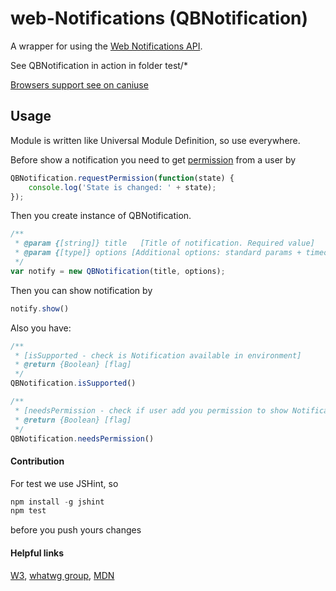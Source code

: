 # web-Notifications (QBNotification)

A wrapper for using the [Web Notifications API](https://www.w3.org/TR/notifications/).

See QBNotification in action in folder test/*

[Browsers support see on caniuse](http://caniuse.com/#feat=notifications)

## Usage
Module is written like Universal Module Definition, so use everywhere.

Before show a notification you need to get [permission](https://developer.mozilla.org/en-US/docs/Web/API/Notification/permission) from a user by
```javascript
QBNotification.requestPermission(function(state) {
    console.log('State is changed: ' + state);
});
```
Then you create instance of QBNotification.
```javascript
/**
 * @param {[string]} title   [Title of notification. Required value]
 * @param {[type]} options [Additional options: standard params + timeout]
 */
var notify = new QBNotification(title, options);
```
Then you can show notification by
```javascript
notify.show()
```
Also you have:
```javascript
/**
 * [isSupported - check is Notification available in environment]
 * @return {Boolean} [flag]
 */
QBNotification.isSupported()
```

```javascript
/**
 * [needsPermission - check if user add you permission to show Notification]
 * @return {Boolean} [flag]
 */
QBNotification.needsPermission()
```

#### Contribution
For test we use JSHint, so
```javascript
npm install -g jshint
npm test
```
before you push yours changes

#### Helpful links
[W3](https://www.w3.org/TR/notifications/),
[whatwg group](https://notifications.spec.whatwg.org/),
[MDN](https://developer.mozilla.org/en/docs/Web/API/notification)
